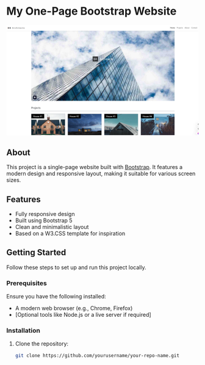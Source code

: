 # My One-Page Bootstrap Website

![Website Preview](preview.png)

## About

This project is a single-page website built with [Bootstrap](https://getbootstrap.com/). It features a modern design and responsive layout, making it suitable for various screen sizes.

## Features

- Fully responsive design
- Built using Bootstrap 5
- Clean and minimalistic layout
- Based on a W3.CSS template for inspiration


## Getting Started

Follow these steps to set up and run this project locally.

### Prerequisites

Ensure you have the following installed:

- A modern web browser (e.g., Chrome, Firefox)
- [Optional tools like Node.js or a live server if required]

### Installation

1. Clone the repository:

   ```bash
   git clone https://github.com/yourusername/your-repo-name.git
